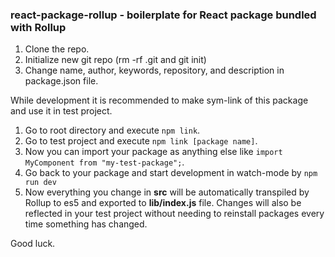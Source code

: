 ### react-package-rollup - boilerplate for React package bundled with Rollup

1.  Clone the repo.
2.  Initialize new git repo (rm -rf .git and git init)
3.  Change name, author, keywords, repository, and description in package.json file.

While development it is recommended to make sym-link of this package and use it in test project.

1.  Go to root directory and execute `npm link`.
2.  Go to test project and execute `npm link [package name]`.
3.  Now you can import your package as anything else like `import MyComponent from "my-test-package";`.
4.  Go back to your package and start development in watch-mode by `npm run dev`
5.  Now everything you change in **src** will be automatically transpiled by Rollup to es5
    and exported to **lib/index.js** file. Changes will also be reflected in your test project without needing
    to reinstall packages every time something has changed.

Good luck.
